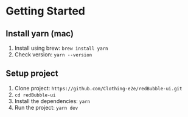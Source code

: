 # Getting Started

## Install yarn (mac)

1. Install using brew: `brew install yarn`
2. Check version: `yarn --version`

## Setup project

1. Clone project: `https://github.com/Clothing-e2e/redBubble-ui.git`
2. `cd redBubble-ui` 
3. Install the dependencies: `yarn`  
4. Run the project: `yarn dev`
